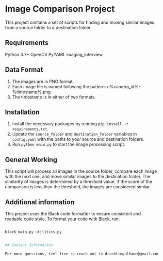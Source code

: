 # Image Comparison Project

This project contains a set of scripts for finding and moving similar images from a source folder to a destination folder.

## Requirements

Python 3.7+
OpenCV
PyYAML
imaging_interview

## Data Format

1. The images are in PNG format. 
2. Each image file is named following the pattern: c%camera_id%-%timestamp%.png. 
3. The timestamp is in either of two formats.


## Installation

1. Install the necessary packages by running `pip install -r requirements.txt`.
2. Update the `source_folder` and `destination_folder` variables in `config.yaml` with the paths to your source and destination folders.
3. Run `python main.py` to start the image processing script.


## General Working
This script will process all images in the source folder, compare each image with the next one, and move similar images to the destination folder. The similarity of images is determined by a threshold value. If the score of the comparison is less than the threshold, the images are considered similar.


## Additional information

This project uses the Black code formatter to ensure consistent and readable code style. To format your code with Black, run:

```bash

black main.py utilities.py


## Contact Information

For more questions, feel free to reach out to drushtimgulhane@gmail.com.

